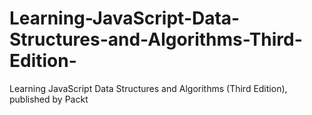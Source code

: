 # Learning-JavaScript-Data-Structures-and-Algorithms-Third-Edition-
Learning JavaScript Data Structures and Algorithms (Third Edition), published by Packt
